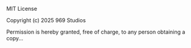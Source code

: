 MIT License

Copyright (c) 2025 969 Studios

Permission is hereby granted, free of charge, to any person obtaining a copy...
